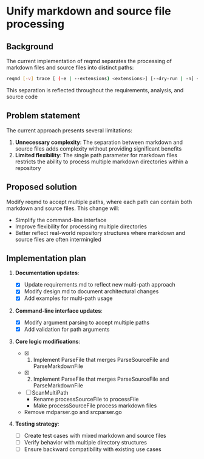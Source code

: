 # Unify markdown and source file processing

## Background

The current implementation of reqmd separates the processing of markdown files and source files into distinct paths:

```bash
reqmd [-v] trace [ (-e | --extensions) <extensions>] [--dry-run | -n] <path-to-markdowns> [<path-to-sources>...]
```

This separation is reflected throughout the requirements, analysis, and source code

## Problem statement

The current approach presents several limitations:

1. **Unnecessary complexity**: The separation between markdown and source files adds complexity without providing significant benefits
2. **Limited flexibility**: The single path parameter for markdown files restricts the ability to process multiple markdown directories within a repository

## Proposed solution

Modify reqmd to accept multiple paths, where each path can contain both markdown and source files. This change will:

- Simplify the command-line interface
- Improve flexibility for processing multiple directories
- Better reflect real-world repository structures where markdown and source files are often intermingled

## Implementation plan

1. **Documentation updates**:
   - [x] Update requirements.md to reflect new multi-path approach
   - [x] Modify design.md to document architectural changes
   - [x] Add examples for multi-path usage

2. **Command-line interface updates**:
   - [x] Modify argument parsing to accept multiple paths
   - [x] Add validation for path arguments

3. **Core logic modifications**:
   - [x] 1. Implement ParseFile that merges ParseSourceFile and ParseMarkdownFile
   - [x] 2. Implement ParseFile that merges ParseSourceFile and ParseMarkdownFile
   - [ ] ScanMultiPath
      - Rename processSourceFile to processFile
      - Make processSourceFile process markdown files
   - Remove mdparser.go and srcparser.go

4. **Testing strategy**:
   - [ ] Create test cases with mixed markdown and source files
   - [ ] Verify behavior with multiple directory structures
   - [ ] Ensure backward compatibility with existing use cases
